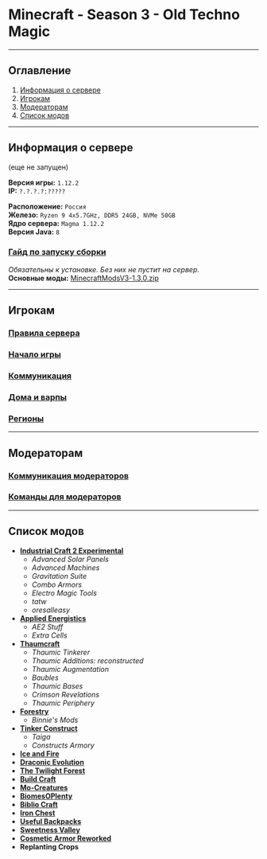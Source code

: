 # Minecraft - Season 3 - Old Techno Magic
___

## Оглавление

1. [Информация о сервере](#информация-о-сервере)
2. [Игрокам](#игрокам)
3. [Модераторам](#модераторам)
4. [Список модов](#список-модов)

___

## Информация о сервере
(еще не запущен)

**Версия игры:** `1.12.2`</br>
**IP:** `?.?.?.?:?????`</br>

**Расположение:** `Россия`</br>
**Железо:** `Ryzen 9 4x5.7GHz, DDR5 24GB, NVMe 50GB`</br>
**Ядро сервера:** `Magma 1.12.2`</br>
**Версия Java:** `8`</br>

### [Гайд по запуску сборки](https://github.com/evgeniy-kotin/minecraft-v3/blob/main/guides/how-to-play.md)

*Обязательны к установке. Без них не пустит на сервер.*</br>
**Основные моды:** [MinecraftModsV3-1.3.0.zip](https://disk.yandex.ru/d/cpfskPEUFX1UWQ)
___

## Игрокам

### [Правила сервера](https://github.com/evgeniy-kotin/minecraft-v3/blob/main/guides/server-rules.md)
### [Начало игры](https://github.com/evgeniy-kotin/minecraft-v3/blob/main/guides/start.md)
### [Коммуникация](https://github.com/evgeniy-kotin/minecraft-v3/blob/main/guides/players-communication.md)
### [Дома и варпы](https://github.com/evgeniy-kotin/minecraft-v3/blob/main/guides/homes-and-warps.md)
### [Регионы](https://github.com/evgeniy-kotin/minecraft-v3/blob/main/guides/regions.md)

___

## Модераторам

### [Коммуникация модераторов](https://github.com/evgeniy-kotin/minecraft-v3/blob/main/guides/moder/moder-communication.md)
### [Команды для модераторов](https://github.com/evgeniy-kotin/minecraft-v3/blob/main/guides/moder/moder-commands.md)

___

## Список модов

- [**Industrial Craft 2 Experimental**](https://minecraft-inside.ru/mods/9559-industrial-craft-2-mod.html)
  - *Advanced Solar Panels*
  - *Advanced Machines*
  - *Gravitation Suite*
  - *Combo Armors*
  - *Electro Magic Tools*
  - *tatw*
  - *oresalleasy*
- [**Applied Energistics**](https://minecraft-inside.ru/mods/11203-applied-energistics-2-mod.html)
  - *AE2 Stuff*
  - *Extra Cells*
- [**Thaumcraft**](https://minecraft-inside.ru/mods/9452-thaumcraft-mod.html)
  - *Thaumic Tinkerer*
  - *Thaumic Additions: reconstructed*
  - *Thaumic Augmentation*
  - *Baubles*
  - *Thaumic Bases*
  - *Crimson Revelations*
  - *Thaumic Periphery*
- [**Forestry**](https://minecraft-inside.ru/mods/10266-forestry-mod.html)
  - *Binnie's Mods*
- [**Tinker Construct**](https://minecraft-inside.ru/mods/10312-tinkers-construct-mod.html)
  - *Taiga*
  - *Constructs Armory*
- [**Ice and Fire**](https://minecraft-inside.ru/mods/50406-ice-and-fire.html)
- [**Draconic Evolution**](https://minecraft-inside.ru/mods/10662-raconic-evolution-mod.html)
- [**The Twilight Forest**](https://minecraft-inside.ru/mods/9549-the-twilight-forest-mod.html)
- [**Build Craft**](https://minecraft-inside.ru/mods/9945-buildcraft-mod.html)
- [**Mo-Creatures**](https://minecraft-inside.ru/mods/9173-mocreatures-mod.html)
- [**BiomesOPlenty**](https://minecraft-inside.ru/mods/9043-biomes-o-plenty-mod.html)
- [**Biblio Craft**](https://minecraft-inside.ru/mods/8905-bibliocraft-mod.html)
- [**Iron Chest**](https://minecraft-inside.ru/mods/9309-iron-chests-mod.html)
- [**Useful Backpacks**](https://minecraft-inside.ru/mods/79560-useful-backpacks.html)
- [**Sweetness Valley**](https://minecraft-inside.ru/mods/172392-sweetness-valley.html)
- [**Cosmetic Armor Reworked**](https://minecraft-inside.ru/mods/35956-cosmetic-armor-reworked.html)
- **Replanting Crops**